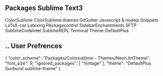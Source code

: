 Packages Sublime Text3
--
ColorSublime
ColorSublime-themes
GitGutter
Javascript & nodejs Snippets
LaTeX-cwl
Latexing
PAckagecontrol
SidebarEnchantments
SFTP
SublimeCodeIntel
SublimeREPL
Terminal
Theme-DefaultPlus

.. 
User Prefrences
--
{
	"color_scheme": "Packages/Colorsublime - Themes/Neon.tmTheme",
	"font_size": 9,
	"ignored_packages":
	[
		"Vintage"
	],
	"theme": "DefaultPlus Sunburst.sublime-theme"
}